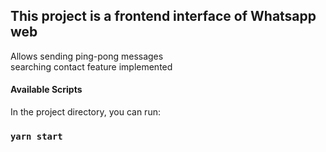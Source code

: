 ## This project is a frontend interface of Whatsapp web  
Allows sending ping-pong messages  
searching contact feature implemented

#### Available Scripts

In the project directory, you can run:

### `yarn start`




